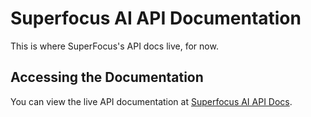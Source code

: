 # Superfocus AI API Documentation

This is where SuperFocus's API docs live, for now.

## Accessing the Documentation

You can view the live API documentation at [Superfocus AI API Docs](https://superfocus-ai.github.io/api-docs/).

